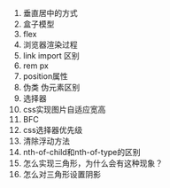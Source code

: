 1. 垂直居中的方式
2. 盒子模型
3. flex
4. 浏览器渲染过程
5. link import 区别
6. rem px
7. position属性
8. 伪类 伪元素区别
9. 选择器
10. css实现图片自适应宽高
11. BFC
12. css选择器优先级
13. 清除浮动方法
14. nth-of-child和nth-of-type的区别
15. 怎么实现三角形，为什么会有这种现象？
16. 怎么对三角形设置阴影